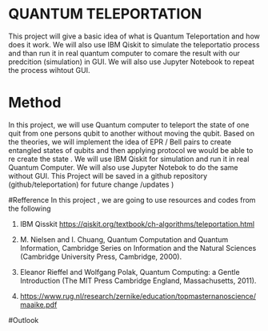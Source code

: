 # QUANTUM TELEPORTATION
This project will give a basic idea of what is  Quantum Teleportation and how does it work. We will also use IBM Qiskit to simulate the teleportatio process and than run it in real quantum computer to comare the result with our predcition (simulation) in GUI. We will also use Jupyter Notebook to repeat the process wihtout GUI. 



# Method 
 In this project, we will use Quantum computer to teleport the state of one quit from one persons qubit to another without moving the qubit. 
 Based on the theories, we will implement the idea of EPR / Bell pairs to create entangled states of qubits and then applying protocol we would be able to re create the state . We will use IBM Qiskit for simulation and run it in real Quantum Computer. We will also use Jupyter Notebok to do the same without GUI.  This Project will be saved in a github repository (github/teleportation) for future change /updates ) 


#Refference 
In this project , we are going to use  resources and codes from the following 

1. IBM Qisskit 
https://qiskit.org/textbook/ch-algorithms/teleportation.html

2. M. Nielsen and I. Chuang, Quantum Computation and Quantum Information, Cambridge Series on Information and the Natural Sciences (Cambridge University Press, Cambridge, 2000).

3. Eleanor Rieffel and Wolfgang Polak, Quantum Computing: a Gentle Introduction (The MIT Press Cambridge England, Massachusetts, 2011).

4. https://www.rug.nl/research/zernike/education/topmasternanoscience/maaike.pdf

#Outlook 

